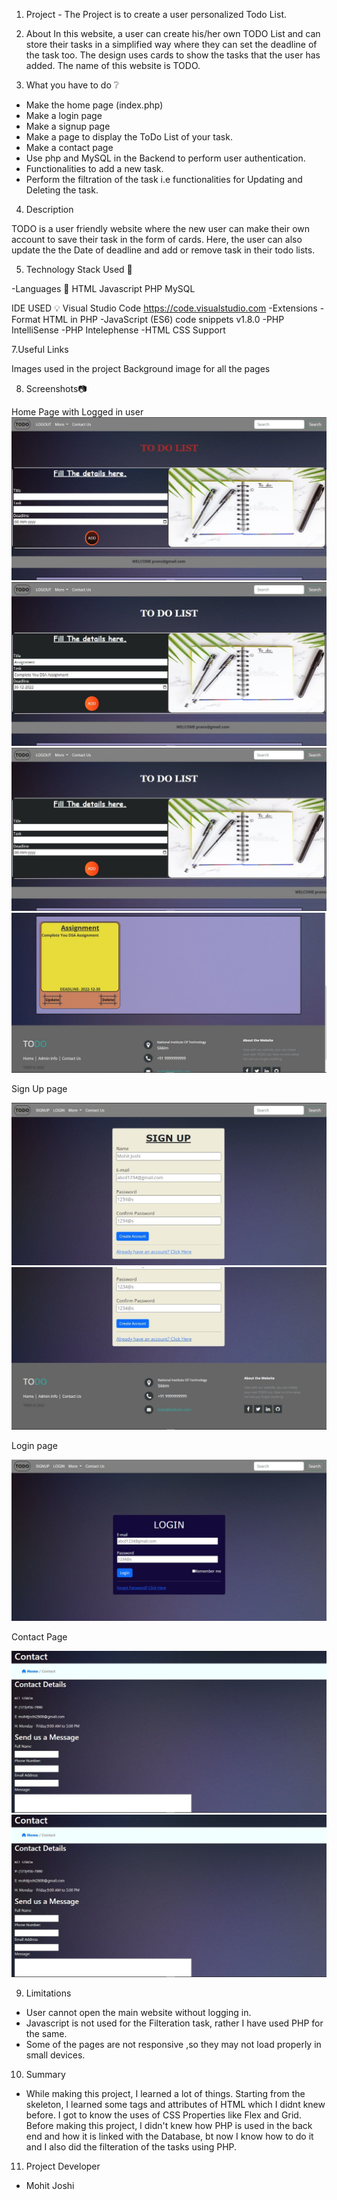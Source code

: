 1. Project -
The Project is to create a user personalized Todo List.

2. About 
In this website, a user can create his/her own TODO List and can store their tasks in a simplified way where they can set the deadline of the task too. The design uses cards to show the tasks that the user has added. The name of this website is TODO.

3. What you have to do ❔
- Make the home page (index.php) 
- Make a login page 
- Make a signup page 
- Make a page to display the ToDo List of your task.
- Make a contact page  
- Use php and MySQL in the Backend to perform user authentication.
- Functionalities to add a new task. 
- Perform the filtration of the task i.e functionalities for Updating and Deleting the task.

4. Description

TODO is a user friendly website where the new user can make their own account to save their task in the form of cards.
Here, the user can also update the the Date of deadline and add or remove task in their todo lists.

5. Technology Stack Used 📒

-Languages 📖
HTML
Javascript
PHP
MySQL

IDE USED 💡
Visual Studio Code https://code.visualstudio.com
-Extensions
-Format HTML in PHP
-JavaScript (ES6) code snippets v1.8.0
-PHP IntelliSense
-PHP Intelephense
-HTML CSS Support

7.Useful Links

Images used in the project
Background image for all the pages 

8. Screenshots📷

Home Page with Logged in user
![Index1](https://github.com/joshi28mohit/TODO-List/blob/main/Files/images/Index1.jpg)
![Index2](https://github.com/joshi28mohit/TODO-List/blob/main/Files/images/Index2.jpg)
![Index3](https://github.com/joshi28mohit/TODO-List/blob/main/Files/images/Index3.jpg)
![Index4](https://github.com/joshi28mohit/TODO-List/blob/main/Files/images/Index4.jpg)

Sign Up page

![Signup1](https://github.com/joshi28mohit/TODO-List/blob/main/Files/images/Signup1.jpg)
![Signup2](https://github.com/joshi28mohit/TODO-List/blob/main/Files/images/Signup2.jpg)

Login page

![Login](https://github.com/joshi28mohit/TODO-List/blob/main/Files/images/Login.jpg)

Contact Page

![Contact1](https://github.com/joshi28mohit/TODO-List/blob/main/Files/images/Contact1.jpg)
![Contact2](https://github.com/joshi28mohit/TODO-List/blob/main/Files/images/Contact1.jpg)

9. Limitations
- User cannot open the main website without logging in.
- Javascript is not used for the Filteration task, rather I have used PHP for the same.
- Some of the pages are not responsive ,so they may not load properly in small devices.

10. Summary
- While making this project, I learned a lot of things. Starting from the skeleton, I learned some tags and attributes of HTML which I didnt knew before. I got to know   the uses of CSS Properties like Flex and Grid. Before making this project, I didn't knew how PHP is used in the back end and how it is linked with the Database, bt     now I know how to do it and I also did the filteration of the tasks using PHP.  

11. Project Developer
- Mohit Joshi
